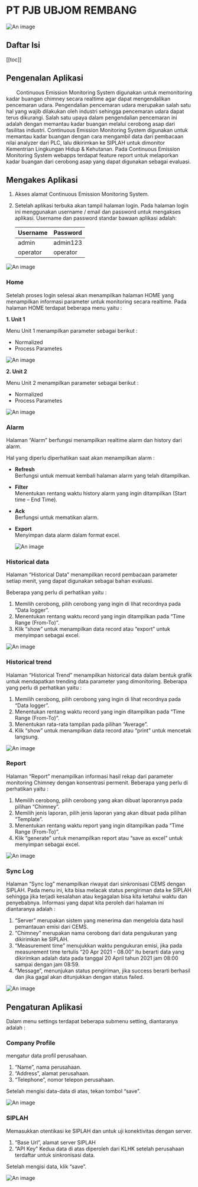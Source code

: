 # PT PJB UBJOM REMBANG

![An image](./img/home.png)

## Daftar Isi

[[toc]]

## Pengenalan Aplikasi

&nbsp;&nbsp;&nbsp;&nbsp;&nbsp;&nbsp;
Continuous Emission Monitoring System digunakan untuk memonitoring kadar buangan chimney secara realtime agar dapat mengendalikan pencemaran udara. Pengendalian pencemaran udara merupakan salah satu hal yang wajib dilakukan oleh industri sehingga pencemaran udara dapat terus dikurangi. Salah satu upaya dalam pengendalian pencemaran ini adalah dengan memantau kadar buangan melalui cerobong asap dari fasilitas industri. Continuous Emission Monitoring System digunakan untuk memantau kadar buangan dengan cara mengambil data dari pembacaan nilai analyzer dari PLC, lalu dikirimkan ke SIPLAH untuk dimonitor Kementrian Lingkungan Hidup & Kehutanan. Pada Continuous Emission Monitoring System webapps terdapat feature report untuk melaporkan kadar buangan dari cerobong asap yang dapat digunakan sebagai evaluasi.

## Mengakes Aplikasi

1. Akses alamat Continuous Emission Monitoring System.

2. Setelah aplikasi terbuka akan tampil halaman login. Pada halaman login ini menggunakan username / email dan password untuk mengakses aplikasi.
   Username dan password standar bawaan aplikasi adalah:

   | Username | Password |
   | -------- | -------- |
   | admin    | admin123 |
   | operator | operator |

![An image](./img/login.png)

### Home

Setelah proses login selesai akan menampilkan halaman HOME yang menampilkan informasi parameter untuk monitoring secara realtime. Pada halaman HOME terdapat beberapa menu yaitu :

**1. Unit 1**

Menu Unit 1 menampilkan parameter sebagai berikut :

- Normalized
- Process Parametes

![An image](./img/unit1.png)

**2. Unit 2**

Menu Unit 2 menampilkan parameter sebagai berikut :

- Normalized
- Process Parametes

![An image](./img/unit2.png)

### Alarm

Halaman “Alarm” berfungsi menampilkan realtime alarm dan history dari alarm.

Hal yang diperlu diperhatikan saat akan menampilkan alarm :

- **Refresh**\
  Berfungsi untuk memuat kembali halaman alarm yang telah ditampilkan.

- **Filter**\
  Menentukan rentang waktu history alarm yang ingin ditampilkan (Start time – End Time).

- **Ack**\
  Berfungsi untuk mematikan alarm.

- **Export**\
  Menyimpan data alarm dalam format excel.

  ![An image](./img/alarm.png)

### Historical data

Halaman “Historical Data” menampilkan record pembacaan parameter setiap menit, yang dapat digunakan sebagai bahan evaluasi.

Beberapa yang perlu di perhatikan yaitu :

1. Memilih cerobong, pilih cerobong yang ingin di lihat recordnya pada “Data logger”.
2. Menentukan rentang waktu record yang ingin ditampilkan pada “Time Range (From-To)”.
3. Klik “show” untuk menampilkan data record atau “export” untuk menyimpan sebagai excel.

![An image](./img/historical-data.png)

### Historical trend

Halaman “Historical Trend” menampilkan historical data dalam bentuk grafik untuk mendapatkan trending data parameter yang dimonitoring.
Beberapa yang perlu di perhatikan yaitu :

1. Memilih cerobong, pilih cerobong yang ingin di lihat recordnya pada “Data logger”.
2. Menentukan rentang waktu record yang ingin ditampilkan pada “Time Range (From-To)”.
3. Menentukan rata-rata tampilan pada pilihan “Average”.
4. Klik “show” untuk menampilkan data record atau “print” untuk mencetak langsung.

![An image](./img/historical-trend.png)

### Report

Halaman “Report” menampilkan informasi hasil rekap dari parameter monitoring Chimney dengan konsentrasi permenit.
Beberapa yang perlu di perhatikan yaitu :

1. Memilih cerobong, pilih cerobong yang akan dibuat laporannya pada pilihan “Chimney”.
2. Memilih jenis laporan, pilih jenis laporan yang akan dibuat pada pilihan “Template”.
3. Menentukan rentang waktu report yang ingin ditampilkan pada “Time Range (From-To)”.
4. Klik “generate” untuk menampilkan report atau “save as excel” untuk menyimpan sebagai excel.

![An image](./img/report.png)

### Sync Log

Halaman “Sync log” menampilkan riwayat dari sinkronisasi CEMS dengan SIPLAH. Pada menu ini, kita bisa melacak status pengiriman data ke SIPLAH sehingga jika terjadi kesalahan atau kegagalan bisa kita ketahui waktu dan penyebabnya.
Informasi yang dapat kita peroleh dari halaman ini diantaranya adalah :

1. “Server” merupakan sistem yang menerima dan mengelola data hasil pemantauan emisi dari CEMS.
2. “Chimney” merupakan nama cerobong dari data pengukuran yang dikirimkan ke SIPLAH.
3. “Measurement time” menujukkan waktu pengukuran emisi, jika pada measurement time tertulis “20 Apr 2021 - 08.00” itu berarti data yang dikirimkan adalah data pada tanggal 20 April tahun 2021 jam 08:00 sampai dengan jam 08:59.
4. “Message”, menunjukan status pengiriman, jika success berarti berhasil dan jika gagal akan ditunjukkan dengan status failed.

![An image](./img/sync-log.png)

## Pengaturan Aplikasi

Dalam menu settings terdapat beberapa submenu setting, diantaranya adalah :

### Company Profile

mengatur data profil perusahaan.

1. “Name”, nama perusahaan.
2. “Address”, alamat perusahaan.
3. “Telephone”, nomor telepon perusahaan.

Setelah mengisi data-data di atas, tekan tombol “save”.

![An image](./img/setting.png)

### SIPLAH

Memasukkan otentikasi ke SIPLAH dan untuk uji konektivitas dengan server.

1. “Base Url”, alamat server SIPLAH
2. “API Key”
   Kedua data di atas diperoleh dari KLHK setelah perusahaan terdaftar untuk sinkronisasi data.

Setelah mengisi data, klik “save”.

![An image](./img/setting-siplah-1.png)
